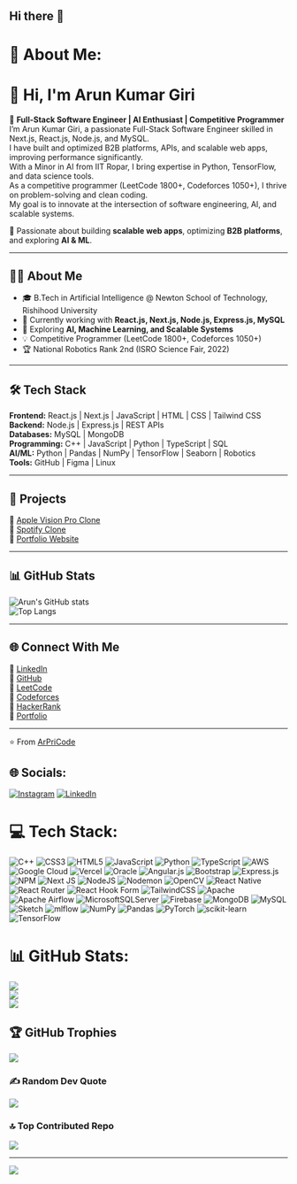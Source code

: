 ## Hi there 👋


# 💫 About Me:
# 👋 Hi, I'm Arun Kumar Giri  

🚀 **Full-Stack Software Engineer | AI Enthusiast | Competitive Programmer**  
I’m Arun Kumar Giri, a passionate Full-Stack Software Engineer skilled in Next.js, React.js, Node.js, and MySQL.<br>I have built and optimized B2B platforms, APIs, and scalable web apps, improving performance significantly.<br>With a Minor in AI from IIT Ropar, I bring expertise in Python, TensorFlow, and data science tools.<br>As a competitive programmer (LeetCode 1800+, Codeforces 1050+), I thrive on problem-solving and clean coding.<br>My goal is to innovate at the intersection of software engineering, AI, and scalable systems.

🌟 Passionate about building **scalable web apps**, optimizing **B2B platforms**, and exploring **AI & ML**.  

---

## 🧑‍💻 About Me  
- 🎓 B.Tech in Artificial Intelligence @ Newton School of Technology, Rishihood University  
- 🔭 Currently working with **React.js, Next.js, Node.js, Express.js, MySQL**  
- 🌱 Exploring **AI, Machine Learning, and Scalable Systems**  
- 💡 Competitive Programmer (LeetCode 1800+, Codeforces 1050+)  
- 🏆 National Robotics Rank 2nd (ISRO Science Fair, 2022)  

---

## 🛠️ Tech Stack  

**Frontend:** React.js | Next.js | JavaScript | HTML | CSS | Tailwind CSS  
**Backend:** Node.js | Express.js | REST APIs  
**Databases:** MySQL | MongoDB  
**Programming:** C++ | JavaScript | Python | TypeScript | SQL  
**AI/ML:** Python | Pandas | NumPy | TensorFlow | Seaborn | Robotics  
**Tools:** GitHub | Figma | Linux  

---

## 🚀 Projects  

🔹 [Apple Vision Pro Clone](https://apple-vision-pro-41ko.vercel.app/)  
🔹 [Spotify Clone](https://arun2024-ai.github.io/Spofity-clone/)  
🔹 [Portfolio Website](https://arun2024-ai.github.io/Protfolio_Arun/)  

---

## 📊 GitHub Stats  

![Arun's GitHub stats](https://github-readme-stats.vercel.app/api?username=ArPriCode&show_icons=true&theme=tokyonight)  
![Top Langs](https://github-readme-stats.vercel.app/api/top-langs/?username=ArPriCode&layout=compact&theme=tokyonight)  

---

## 🌐 Connect With Me  

🔗 [LinkedIn](https://www.linkedin.com/in/arun-kumar-giri-54a0b7318)  
🔗 [GitHub](https://github.com/ArPriCode)  
🔗 [LeetCode](https://leetcode.com/u/ArPriCode/)  
🔗 [Codeforces](https://codeforces.com/profile/Arun9696)  
🔗 [HackerRank](https://www.hackerrank.com/profile/quantagiri2)  
🔗 [Portfolio](https://arun2024-ai.github.io/Protfolio_Arun/)  

---

⭐️ From [ArPriCode](https://github.com/ArPriCode)  




## 🌐 Socials:
[![Instagram](https://img.shields.io/badge/Instagram-%23E4405F.svg?logo=Instagram&logoColor=white)](https://instagram.com/https://www.instagram.com/arun_09h/) [![LinkedIn](https://img.shields.io/badge/LinkedIn-%230077B5.svg?logo=linkedin&logoColor=white)](https://linkedin.com/in/https://www.linkedin.com/in/arun-kumar-giri-54a0b7318/) 

# 💻 Tech Stack:
![C++](https://img.shields.io/badge/c++-%2300599C.svg?style=for-the-badge&logo=c%2B%2B&logoColor=white) ![CSS3](https://img.shields.io/badge/css3-%231572B6.svg?style=for-the-badge&logo=css3&logoColor=white) ![HTML5](https://img.shields.io/badge/html5-%23E34F26.svg?style=for-the-badge&logo=html5&logoColor=white) ![JavaScript](https://img.shields.io/badge/javascript-%23323330.svg?style=for-the-badge&logo=javascript&logoColor=%23F7DF1E) ![Python](https://img.shields.io/badge/python-3670A0?style=for-the-badge&logo=python&logoColor=ffdd54) ![TypeScript](https://img.shields.io/badge/typescript-%23007ACC.svg?style=for-the-badge&logo=typescript&logoColor=white) ![AWS](https://img.shields.io/badge/AWS-%23FF9900.svg?style=for-the-badge&logo=amazon-aws&logoColor=white) ![Google Cloud](https://img.shields.io/badge/GoogleCloud-%234285F4.svg?style=for-the-badge&logo=google-cloud&logoColor=white) ![Vercel](https://img.shields.io/badge/vercel-%23000000.svg?style=for-the-badge&logo=vercel&logoColor=white) ![Oracle](https://img.shields.io/badge/Oracle-F80000?style=for-the-badge&logo=oracle&logoColor=white) ![Angular.js](https://img.shields.io/badge/angular.js-%23E23237.svg?style=for-the-badge&logo=angularjs&logoColor=white) ![Bootstrap](https://img.shields.io/badge/bootstrap-%238511FA.svg?style=for-the-badge&logo=bootstrap&logoColor=white) ![Express.js](https://img.shields.io/badge/express.js-%23404d59.svg?style=for-the-badge&logo=express&logoColor=%2361DAFB) ![NPM](https://img.shields.io/badge/NPM-%23CB3837.svg?style=for-the-badge&logo=npm&logoColor=white) ![Next JS](https://img.shields.io/badge/Next-black?style=for-the-badge&logo=next.js&logoColor=white) ![NodeJS](https://img.shields.io/badge/node.js-6DA55F?style=for-the-badge&logo=node.js&logoColor=white) ![Nodemon](https://img.shields.io/badge/NODEMON-%23323330.svg?style=for-the-badge&logo=nodemon&logoColor=%BBDEAD) ![OpenCV](https://img.shields.io/badge/opencv-%23white.svg?style=for-the-badge&logo=opencv&logoColor=white) ![React Native](https://img.shields.io/badge/react_native-%2320232a.svg?style=for-the-badge&logo=react&logoColor=%2361DAFB) ![React Router](https://img.shields.io/badge/React_Router-CA4245?style=for-the-badge&logo=react-router&logoColor=white) ![React Hook Form](https://img.shields.io/badge/React%20Hook%20Form-%23EC5990.svg?style=for-the-badge&logo=reacthookform&logoColor=white) ![TailwindCSS](https://img.shields.io/badge/tailwindcss-%2338B2AC.svg?style=for-the-badge&logo=tailwind-css&logoColor=white) ![Apache](https://img.shields.io/badge/apache-%23D42029.svg?style=for-the-badge&logo=apache&logoColor=white) ![Apache Airflow](https://img.shields.io/badge/Apache%20Airflow-017CEE?style=for-the-badge&logo=Apache%20Airflow&logoColor=white) ![MicrosoftSQLServer](https://img.shields.io/badge/Microsoft%20SQL%20Server-CC2927?style=for-the-badge&logo=microsoft%20sql%20server&logoColor=white) ![Firebase](https://img.shields.io/badge/firebase-a08021?style=for-the-badge&logo=firebase&logoColor=ffcd34) ![MongoDB](https://img.shields.io/badge/MongoDB-%234ea94b.svg?style=for-the-badge&logo=mongodb&logoColor=white) ![MySQL](https://img.shields.io/badge/mysql-4479A1.svg?style=for-the-badge&logo=mysql&logoColor=white) ![Sketch](https://img.shields.io/badge/Sketch-FFB387?style=for-the-badge&logo=sketch&logoColor=black) ![mlflow](https://img.shields.io/badge/mlflow-%23d9ead3.svg?style=for-the-badge&logo=numpy&logoColor=blue) ![NumPy](https://img.shields.io/badge/numpy-%23013243.svg?style=for-the-badge&logo=numpy&logoColor=white) ![Pandas](https://img.shields.io/badge/pandas-%23150458.svg?style=for-the-badge&logo=pandas&logoColor=white) ![PyTorch](https://img.shields.io/badge/PyTorch-%23EE4C2C.svg?style=for-the-badge&logo=PyTorch&logoColor=white) ![scikit-learn](https://img.shields.io/badge/scikit--learn-%23F7931E.svg?style=for-the-badge&logo=scikit-learn&logoColor=white) ![TensorFlow](https://img.shields.io/badge/TensorFlow-%23FF6F00.svg?style=for-the-badge&logo=TensorFlow&logoColor=white)
# 📊 GitHub Stats:
![](https://github-readme-stats.vercel.app/api?username=ArPriCode&theme=dark&hide_border=false&include_all_commits=false&count_private=false)<br/>
![](https://nirzak-streak-stats.vercel.app/?user=ArPriCode&theme=dark&hide_border=false)<br/>
![](https://github-readme-stats.vercel.app/api/top-langs/?username=ArPriCode&theme=dark&hide_border=false&include_all_commits=false&count_private=false&layout=compact)

## 🏆 GitHub Trophies
![](https://github-profile-trophy.vercel.app/?username=ArPriCode&theme=radical&no-frame=false&no-bg=true&margin-w=4)

### ✍️ Random Dev Quote
![](https://quotes-github-readme.vercel.app/api?type=horizontal&theme=radical)

### 🔝 Top Contributed Repo
![](https://github-contributor-stats.vercel.app/api?username=ArPriCode&limit=5&theme=dark&combine_all_yearly_contributions=true)

---
[![](https://visitcount.itsvg.in/api?id=ArPriCode&icon=0&color=0)](https://visitcount.itsvg.in)

<!-- Proudly created with GPRM ( https://gprm.itsvg.in ) -->
